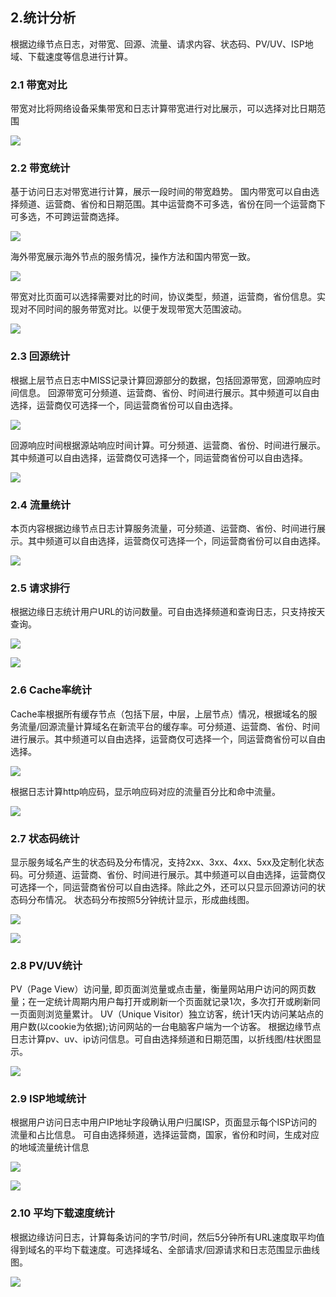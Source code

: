 ## 2.统计分析
根据边缘节点日志，对带宽、回源、流量、请求内容、状态码、PV/UV、ISP地域、下载速度等信息进行计算。

### 2.1 带宽对比
带宽对比将网络设备采集带宽和日志计算带宽进行对比展示，可以选择对比日期范围

![](https://github.com/zhoudshu/documents/blob/main/images/cdn/cdn_08.png)

### 2.2 带宽统计
基于访问日志对带宽进行计算，展示一段时间的带宽趋势。
国内带宽可以自由选择频道、运营商、省份和日期范围。其中运营商不可多选，省份在同一个运营商下可多选，不可跨运营商选择。

![](https://github.com/zhoudshu/documents/blob/main/images/cdn/cdn_09.png)

海外带宽展示海外节点的服务情况，操作方法和国内带宽一致。

![](https://github.com/zhoudshu/documents/blob/main/images/cdn/cdn_10.png)

带宽对比页面可以选择需要对比的时间，协议类型，频道，运营商，省份信息。实现对不同时间的服务带宽对比。以便于发现带宽大范围波动。

![](https://github.com/zhoudshu/documents/blob/main/images/cdn/cdn_11.png)

### 2.3 回源统计
根据上层节点日志中MISS记录计算回源部分的数据，包括回源带宽，回源响应时间信息。
回源带宽可分频道、运营商、省份、时间进行展示。其中频道可以自由选择，运营商仅可选择一个，同运营商省份可以自由选择。

![](https://github.com/zhoudshu/documents/blob/main/images/cdn/cdn_12.png)

回源响应时间根据源站响应时间计算。可分频道、运营商、省份、时间进行展示。其中频道可以自由选择，运营商仅可选择一个，同运营商省份可以自由选择。

![](https://github.com/zhoudshu/documents/blob/main/images/cdn/cdn_13.png)

### 2.4 流量统计
本页内容根据边缘节点日志计算服务流量，可分频道、运营商、省份、时间进行展示。其中频道可以自由选择，运营商仅可选择一个，同运营商省份可以自由选择。

![](https://github.com/zhoudshu/documents/blob/main/images/cdn/cdn_14.png)

### 2.5 请求排行
根据边缘日志统计用户URL的访问数量。可自由选择频道和查询日志，只支持按天查询。

![](https://github.com/zhoudshu/documents/blob/main/images/cdn/cdn_15.png)

![](https://github.com/zhoudshu/documents/blob/main/images/cdn/cdn_16.png)

### 2.6 Cache率统计
Cache率根据所有缓存节点（包括下层，中层，上层节点）情况，根据域名的服务流量/回源流量计算域名在新流平台的缓存率。可分频道、运营商、省份、时间进行展示。其中频道可以自由选择，运营商仅可选择一个，同运营商省份可以自由选择。

![](https://github.com/zhoudshu/documents/blob/main/images/cdn/cdn_17.png)

根据日志计算http响应码，显示响应码对应的流量百分比和命中流量。

![](https://github.com/zhoudshu/documents/blob/main/images/cdn/cdn_18.png)

### 2.7 状态码统计
显示服务域名产生的状态码及分布情况，支持2xx、3xx、4xx、5xx及定制化状态码。可分频道、运营商、省份、时间进行展示。其中频道可以自由选择，运营商仅可选择一个，同运营商省份可以自由选择。除此之外，还可以只显示回源访问的状态码分布情况。
状态码分布按照5分钟统计显示，形成曲线图。

![](https://github.com/zhoudshu/documents/blob/main/images/cdn/cdn_19.png)

![](https://github.com/zhoudshu/documents/blob/main/images/cdn/cdn_20.png)

### 2.8 PV/UV统计
PV（Page View）访问量, 即页面浏览量或点击量，衡量网站用户访问的网页数量；在一定统计周期内用户每打开或刷新一个页面就记录1次，多次打开或刷新同一页面则浏览量累计。
UV（Unique Visitor）独立访客，统计1天内访问某站点的用户数(以cookie为依据);访问网站的一台电脑客户端为一个访客。
根据边缘节点日志计算pv、uv、ip访问信息。可自由选择频道和日期范围，以折线图/柱状图显示。

![](https://github.com/zhoudshu/documents/blob/main/images/cdn/cdn_21.png)

### 2.9 ISP地域统计
根据用户访问日志中用户IP地址字段确认用户归属ISP，页面显示每个ISP访问的流量和占比信息。
可自由选择频道，选择运营商，国家，省份和时间，生成对应的地域流量统计信息

![](https://github.com/zhoudshu/documents/blob/main/images/cdn/cdn_22.png)

![](https://github.com/zhoudshu/documents/blob/main/images/cdn/cdn_23.png)

### 2.10 平均下载速度统计
根据边缘访问日志，计算每条访问的字节/时间，然后5分钟所有URL速度取平均值得到域名的平均下载速度。可选择域名、全部请求/回源请求和日志范围显示曲线图。

![](https://github.com/zhoudshu/documents/blob/main/images/cdn/cdn_24.png)

